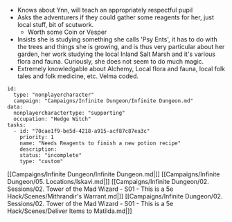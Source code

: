 - Knows about Ynn, will teach an appropriately respectful pupil
- Asks the adventurers if they could gather some reagents for her, just local stuff, bit of scutwork.
	- Worth some Coin or Vesper
- Insists she is studying something she calls  'Psy Ents', it has to do with the trees and things she is growing, and is thus very particular about her garden, her work studying the local Inland Salt Marsh and it's various flora and fauna. Curiously, she does not seem to do much magic.
- Extremely knowledgable about Alchemy, Local flora and fauna, local folk tales and folk medicine, etc. Velma coded.


```RpgManager4
id: 
  type: "nonplayercharacter"
  campaign: "Campaigns/Infinite Dungeon/Infinite Dungeon.md"
data: 
  nonplayercharactertype: "supporting"
  occupation: "Hedge Witch"
tasks: 
  - id: "70cae1f9-be5d-4218-a915-acf87c87ea3c"
    priority: 1
    name: "Needs Reagents to finish a new potion recipe"
    description: 
    status: "incomplete"
    type: "custom"
```


[[Campaigns/Infinite Dungeon/Infinite Dungeon.md|]]
[[Campaigns/Infinite Dungeon/05. Locations/Iskavi.md|]]
[[Campaigns/Infinite Dungeon/02. Sessions/02. Tower of the Mad Wizard - S01 - This is a 5e Hack/Scenes/Mithrandir's Warrant.md|]]
[[Campaigns/Infinite Dungeon/02. Sessions/02. Tower of the Mad Wizard - S01 - This is a 5e Hack/Scenes/Deliver Items to Matilda.md|]]